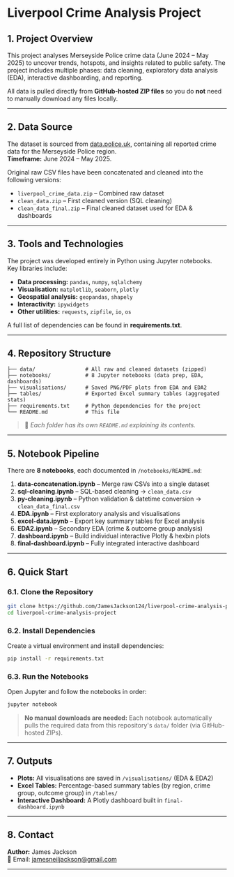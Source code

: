 # Liverpool Crime Analysis Project

## 1. Project Overview
This project analyses Merseyside Police crime data (June 2024 – May 2025) to uncover trends, hotspots, and insights related to public safety. The project includes multiple phases: data cleaning, exploratory data analysis (EDA), interactive dashboarding, and reporting.

All data is pulled directly from **GitHub-hosted ZIP files** so you do **not** need to manually download any files locally.

---

## 2. Data Source
The dataset is sourced from [data.police.uk](https://data.police.uk/), containing all reported crime data for the Merseyside Police region.  
**Timeframe:** June 2024 – May 2025.  

Original raw CSV files have been concatenated and cleaned into the following versions:
- `liverpool_crime_data.zip` – Combined raw dataset  
- `clean_data.zip` – First cleaned version (SQL cleaning)  
- `clean_data_final.zip` – Final cleaned dataset used for EDA & dashboards  

---

## 3. Tools and Technologies
The project was developed entirely in Python using Jupyter notebooks.  
Key libraries include:
- **Data processing:** `pandas`, `numpy`, `sqlalchemy`
- **Visualisation:** `matplotlib`, `seaborn`, `plotly`
- **Geospatial analysis:** `geopandas`, `shapely`
- **Interactivity:** `ipywidgets`
- **Other utilities:** `requests`, `zipfile`, `io`, `os`

A full list of dependencies can be found in **requirements.txt**.

---

## 4. Repository Structure
```
├── data/                # All raw and cleaned datasets (zipped)
├── notebooks/           # 8 Jupyter notebooks (data prep, EDA, dashboards)
├── visualisations/      # Saved PNG/PDF plots from EDA and EDA2
├── tables/              # Exported Excel summary tables (aggregated stats)
├── requirements.txt     # Python dependencies for the project
└── README.md            # This file
```

> 📌 *Each folder has its own `README.md` explaining its contents.*

---

## 5. Notebook Pipeline
There are **8 notebooks**, each documented in `/notebooks/README.md`:
1. **data-concatenation.ipynb** – Merge raw CSVs into a single dataset  
2. **sql-cleaning.ipynb** – SQL-based cleaning → `clean_data.csv`  
3. **py-cleaning.ipynb** – Python validation & datetime conversion → `clean_data_final.csv`  
4. **EDA.ipynb** – First exploratory analysis and visualisations  
5. **excel-data.ipynb** – Export key summary tables for Excel analysis  
6. **EDA2.ipynb** – Secondary EDA (crime & outcome group analysis)  
7. **dashboard.ipynb** – Build individual interactive Plotly & hexbin plots  
8. **final-dashboard.ipynb** – Fully integrated interactive dashboard  

---

## 6. Quick Start

### 6.1. Clone the Repository
```bash
git clone https://github.com/JamesJackson124/liverpool-crime-analysis-project.git
cd liverpool-crime-analysis-project
```

### 6.2. Install Dependencies
Create a virtual environment and install dependencies:
```bash
pip install -r requirements.txt
```

### 6.3. Run the Notebooks
Open Jupyter and follow the notebooks in order:
```bash
jupyter notebook
```
> **No manual downloads are needed:** Each notebook automatically pulls the required data from this repository's `data/` folder (via GitHub-hosted ZIPs).

---

## 7. Outputs
- **Plots:** All visualisations are saved in `/visualisations/` (EDA & EDA2)  
- **Excel Tables:** Percentage-based summary tables (by region, crime group, outcome group) in `/tables/`  
- **Interactive Dashboard:** A Plotly dashboard built in `final-dashboard.ipynb`  

---

## 8. Contact
**Author:** James Jackson  
📧 Email: jamesneiljackson@gmail.com  

---
